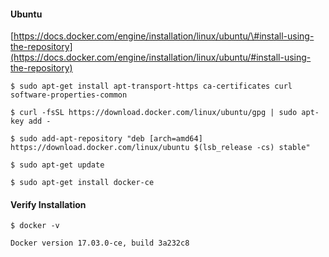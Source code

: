 #### Ubuntu

[https://docs.docker.com/engine/installation/linux/ubuntu/\#install-using-the-repository](https://docs.docker.com/engine/installation/linux/ubuntu/#install-using-the-repository)

```
$ sudo apt-get install apt-transport-https ca-certificates curl software-properties-common

$ curl -fsSL https://download.docker.com/linux/ubuntu/gpg | sudo apt-key add -

$ sudo add-apt-repository "deb [arch=amd64] https://download.docker.com/linux/ubuntu $(lsb_release -cs) stable"

$ sudo apt-get update

$ sudo apt-get install docker-ce
```

#### Verify Installation

```
$ docker -v

Docker version 17.03.0-ce, build 3a232c8
```



